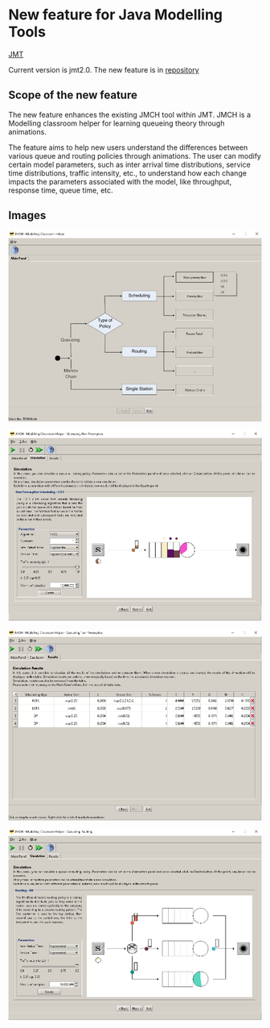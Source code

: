 # New feature for Java Modelling Tools
[JMT](https://jmt.sourceforge.net/)

Current version is jmt2.0. The new feature is in [repository](https://github.com/loretor/JMT/tree/main/jmt2.0/src/main/java/jmt/jteach)

## Scope of the new feature
The new feature enhances the existing JMCH tool within JMT. JMCH is a Modelling classroom helper for learning queueing theory through animations.

The feature aims to help new users understand the differences between various queue and routing policies through animations. 
The user can modify certain model parameters, such as inter arrival time distributions, service time distributions, traffic intensity, etc., to understand how each change impacts the parameters associated with the model, like throughput, response time, queue time, etc.

## Images
<p align="center">
  <img src="https://github.com/loretor/JMT/blob/main/Images/Home.jpg" />
</p>

<p align="center">
  <img src="https://github.com/loretor/JMT/blob/main/Images/FCFSpng.png" />
</p>

<p align="center">
  <img src="https://github.com/loretor/JMT/blob/main/Images/Results.png" />
</p>

<p align="center">
  <img src="https://github.com/loretor/JMT/blob/main/Images/RR.png" />
</p>
